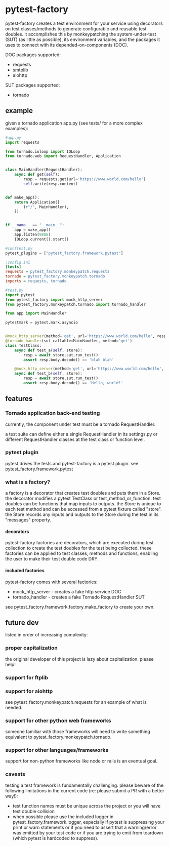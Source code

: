 # pytest-factory
pytest-factory creates a test environment for your service using decorators on 
test classes/methods to generate configurable and reusable test doubles. it accomplishes this
by monkeypatching the system-under-test (SUT) (as little as possible), its environment
variables, and the packages it uses to connect with its depended-on-components (DOC).

DOC packages supported:
* requests
* smtplib
* aiohttp

SUT packages supported:
* tornado

## example
given a tornado application app.py (see tests/ for a more complex
examples):
```python
#app.py
import requests

from tornado.ioloop import IOLoop
from tornado.web import RequestHandler, Application


class MainHandler(RequestHandler):
    async def get(self):
        resp = requests.get(url='https://www.world.com/hello')
        self.write(resp.content)


def make_app():
    return Application([
        (r"/", MainHandler),
    ])


if __name__ == "__main__":
    app = make_app()
    app.listen(8888)
    IOLoop.current().start()

```

```python
#conftest.py
pytest_plugins = ["pytest_factory.framework.pytest"]

```

```ini
;config.ini
[tests]
requests = pytest_factory.monkeypatch.requests
tornado = pytest_factory.monkeypatch.tornado
imports = requests, tornado
```

```python
#test.py
import pytest
from pytest_factory import mock_http_server
from pytest_factory.monkeypatch.tornado import tornado_handler

from app import MainHandler

pytestmark = pytest.mark.asyncio


@mock_http_server(method='get', url='https://www.world.com/hello', response='blah blah')
@tornado_handler(sut_callable=MainHandler, method='get')
class TestClass:
    async def test_a(self, store):
        resp = await store.sut.run_test()
        assert resp.body.decode() == 'blah blah'

    @mock_http_server(method='get', url='https://www.world.com/hello', response='Hello, world!')
    async def test_b(self, store):
        resp = await store.sut.run_test()
        assert resp.body.decode() == 'Hello, world!'

```

## features
### Tornado application back-end testing
currently, the component under test must be a tornado RequestHandler.

a test suite can define either a single RequestHandler in its settings.py or
different RequestHandler classes at the test class or function level.

### pytest plugin
pytest drives the tests and pytest-factory is a pytest plugin. 
see pytest_factory.framework.pytest

### what is a factory?
a factory is a decorator that creates test doubles and puts them in a Store. the decorator modifies a pytest
TestClass or test_method_or_function. test doubles can be functions that map inputs to outputs. the Store is
unique to each test method and can be accessed from a pytest fixture called "store". the Store records any
inputs and outputs to the Store during the test in its "messages" property.

#### decorators
pytest-factory factories are decorators, which are executed
during test collection to create the test doubles for the test being collected.
these factories can be applied to test classes, methods and functions, enabling the
user to make their test double code DRY.

#### included factories
pytest-factory comes with several factories:
- mock_http_server - creates a fake http service DOC
- tornado_handler - creates a fake Tornado RequestHandler SUT

see pytest_factory.framework.factory.make_factory to create your own.

## future dev
listed in order of increasing complexity:

### proper capitalization
the original developer of this project is lazy about capitalization. please help!

### support for ftplib

### support for aiohttp
see pytest_factory.monkeypatch.requests for an example of what is needed.

### support for other python web frameworks
someone familiar with those frameworks will need to write something equivalent
to pytest_factory.monkeypatch.tornado.

### support for other languages/frameworks
support for non-python frameworks like node or rails is an eventual goal.

### caveats
testing a test framework is fundamentally challenging. please beware of the
following limitations in the current code (re: please submit a PR with a better way!):
- test function names must be unique across the project or you will have test double
  collision
- when possible please use the included logger in pytest_factory.framework.logger,
    especially if pytest is suppressing your print or warn statements or if you
    need to assert that a warning/error was emitted by your test code or if you
    are trying to emit from teardown (which pytest is hardcoded to suppress).